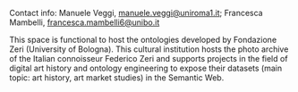 Contact info: Manuele Veggi, manuele.veggi@uniroma1.it; Francesca Mambelli, francesca.mambelli6@unibo.it

This space is functional to host the ontologies developed by Fondazione Zeri (University of Bologna). This cultural institution hosts the photo archive of the Italian connoisseur Federico Zeri and supports projects in the field of digital art history and ontology engineering to expose their datasets (main topic: art history, art market studies) in the Semantic Web.
